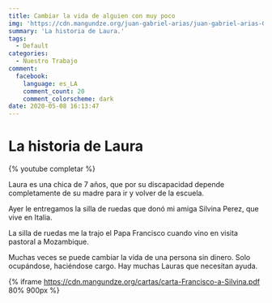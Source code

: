 ```yaml
---
title: Cambiar la vida de alguien con muy poco
img: 'https://cdn.mangundze.org/juan-gabriel-arias/juan-gabriel-arias-0001.jpg'
summary: 'La historia de Laura.'
tags:
  - Default
categories:
  - Nuestro Trabajo
comment:
  facebook:
    language: es_LA
    comment_count: 20
    comment_colorscheme: dark
date: 2020-05-08 16:13:47
---
```


# La historia de Laura

{% youtube completar %}

Laura es una chica de 7 años, que por su discapacidad depende completamente de su madre para ir y volver de la escuela.

Ayer le entregamos la silla de ruedas que donó mi amiga Silvina Perez, que vive en Italia.

La silla de ruedas me la trajo el Papa Francisco cuando vino en visita pastoral a Mozambique.

Muchas veces se puede cambiar la vida de una persona sin dinero. Solo ocupándose, haciéndose cargo.
Hay muchas Lauras que necesitan ayuda.

{% iframe https://cdn.mangundze.org/cartas/carta-Francisco-a-Silvina.pdf 80% 900px %}